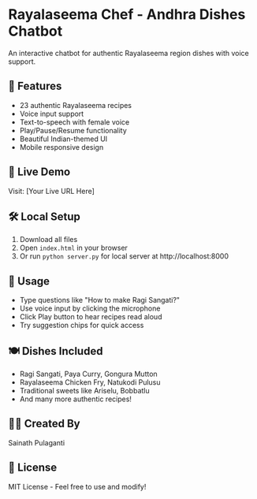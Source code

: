 # Rayalaseema Chef - Andhra Dishes Chatbot

An interactive chatbot for authentic Rayalaseema region dishes with voice support.

## 🍛 Features
- 23 authentic Rayalaseema recipes
- Voice input support
- Text-to-speech with female voice
- Play/Pause/Resume functionality
- Beautiful Indian-themed UI
- Mobile responsive design

## 🚀 Live Demo
Visit: [Your Live URL Here]

## 🛠️ Local Setup
1. Download all files
2. Open `index.html` in your browser
3. Or run `python server.py` for local server at http://localhost:8000

## 📱 Usage
- Type questions like "How to make Ragi Sangati?"
- Use voice input by clicking the microphone
- Click Play button to hear recipes read aloud
- Try suggestion chips for quick access

## 🍽️ Dishes Included
- Ragi Sangati, Paya Curry, Gongura Mutton
- Rayalaseema Chicken Fry, Natukodi Pulusu
- Traditional sweets like Ariselu, Bobbatlu
- And many more authentic recipes!

## 👨‍💻 Created By
Sainath Pulaganti

## 📄 License
MIT License - Feel free to use and modify!
